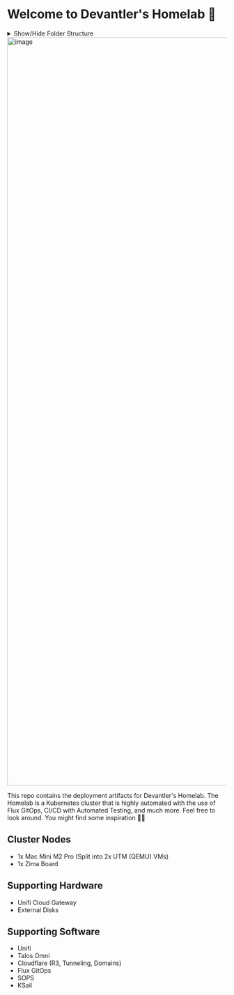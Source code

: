 # Welcome to Devantler's Homelab 🚀

<details>
  <summary>Show/Hide Folder Structure</summary>

<!-- readme-tree start -->
```
.
├── .github
│   └── workflows
├── .vscode
├── k8s
│   ├── clusters
│   │   ├── homelab-ksail
│   │   │   ├── flux-system
│   │   │   └── variables
│   │   └── homelab-prod
│   │       ├── flux-system
│   │       └── variables
│   ├── environments
│   │   └── talos
│   │       └── infrastructure
│   │           └── patches
│   └── manifests
│       ├── apps
│       │   └── patches
│       ├── infrastructure
│       │   ├── configmaps
│       │   ├── ingresses
│       │   └── patches
│       └── infrastructure-crds
│           └── middlewares
└── talos
    └── patches

26 directories
```
<!-- readme-tree end -->

</details>

<img width="1720" alt="image" src="https://github.com/devantler/homelab/assets/26203420/de0268be-cadb-4128-90d1-11da5925450a">

This repo contains the deployment artifacts for Devantler's Homelab. The Homelab is a Kubernetes cluster that is highly automated with the use of Flux GitOps, CI/CD with Automated Testing, and much more. Feel free to look around. You might find some inspiration 🙌🏻

## Cluster Nodes

- 1x Mac Mini M2 Pro (Split into 2x UTM (QEMU) VMs)
- 1x Zima Board

## Supporting Hardware

- Unifi Cloud Gateway
- External Disks

## Supporting Software

- Unifi
- Talos Omni
- Cloudflare (R3, Tunneling, Domains)
- Flux GitOps
- SOPS
- KSail

